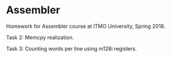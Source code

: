 # Assembler
Homework for Assembler course at ITMO University, Spring 2018.

Task 2: Memcpy realization.

Task 3: Counting words per line using m128i registers.
